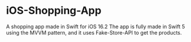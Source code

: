 # iOS-Shopping-App
A shopping app made in Swift for iOS 16.2
The app is fully made in Swift 5 using the MVVM pattern, and it uses Fake-Store-API to get the products. 
